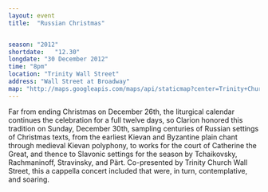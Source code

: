 ```yaml
---
layout: event
title:  "Russian Christmas"


season: "2012"
shortdate:   "12.30"
longdate: "30 December 2012"
time: "8pm"
location: "Trinity Wall Street"
address: "Wall Street at Broadway"
map: "http://maps.googleapis.com/maps/api/staticmap?center=Trinity+Church,+Trinity+Place,+New York,+NY&zoom=16&size=700x300&visual_refresh=true&maptype=roadmap&markers=color:green%7Clabel:A%7C40.707914,-74.012018&sensor=false"
---
```


Far from ending Christmas on December 26th, the liturgical calendar continues the celebration for a full twelve days, so Clarion honored this tradition on Sunday, December 30th, sampling centuries of Russian settings of Christmas texts, from the earliest Kievan and Byzantine plain chant through medieval Kievan polyphony, to works for the court of Catherine the Great, and thence to Slavonic settings for the season by Tchaikovsky, Rachmaninoff, Stravinsky, and Pärt. Co-presented by Trinity Church Wall Street, this a cappella concert included that were, in turn, contemplative, and soaring.
